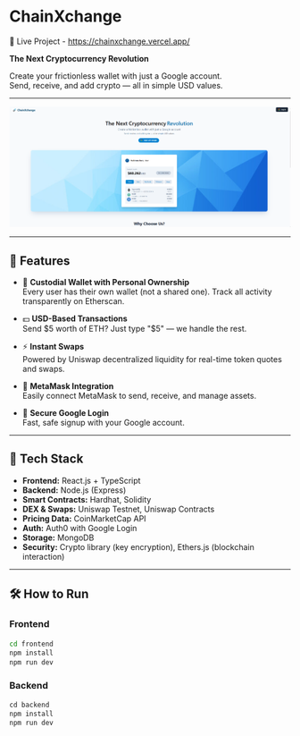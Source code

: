 # ChainXchange 

🔗 Live Project - https://chainxchange.vercel.app/

**The Next Cryptocurrency Revolution**

Create your frictionless wallet with just a Google account.  
Send, receive, and add crypto — all in simple USD values.


---


![ChainXchange Screenshot](./screenshot.png)

---

## 🚀 Features

- 🔐 **Custodial Wallet with Personal Ownership**  
  Every user has their own wallet (not a shared one). Track all activity transparently on Etherscan.

- 💵 **USD-Based Transactions**  
  Send $5 worth of ETH? Just type "$5" — we handle the rest.

- ⚡ **Instant Swaps**  
  Powered by Uniswap decentralized liquidity for real-time token quotes and swaps.

- 🔗 **MetaMask Integration**  
  Easily connect MetaMask to send, receive, and manage assets.

- 🔐 **Secure Google Login**  
  Fast, safe signup with your Google account.

---

## 🧪 Tech Stack

- **Frontend:** React.js + TypeScript  
- **Backend:** Node.js (Express)  
- **Smart Contracts:** Hardhat, Solidity  
- **DEX & Swaps:** Uniswap Testnet, Uniswap Contracts  
- **Pricing Data:** CoinMarketCap API  
- **Auth:** Auth0 with Google Login  
- **Storage:** MongoDB  
- **Security:** Crypto library (key encryption), Ethers.js (blockchain interaction)

---

## 🛠️ How to Run

### Frontend

```bash
cd frontend
npm install
npm run dev
```

### Backend

```
cd backend
npm install
npm run dev
```
